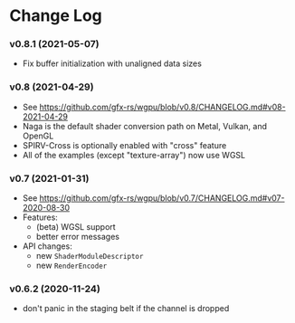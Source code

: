 # Change Log

### v0.8.1 (2021-05-07)
- Fix buffer initialization with unaligned data sizes

### v0.8 (2021-04-29)
- See https://github.com/gfx-rs/wgpu/blob/v0.8/CHANGELOG.md#v08-2021-04-29
- Naga is the default shader conversion path on Metal, Vulkan, and OpenGL
- SPIRV-Cross is optionally enabled with "cross" feature
- All of the examples (except "texture-array") now use WGSL

### v0.7 (2021-01-31)
- See https://github.com/gfx-rs/wgpu/blob/v0.7/CHANGELOG.md#v07-2020-08-30
- Features:
	- (beta) WGSL support
	- better error messages
- API changes:
	- new `ShaderModuleDescriptor`
	- new `RenderEncoder`

### v0.6.2 (2020-11-24)
- don't panic in the staging belt if the channel is dropped
